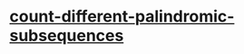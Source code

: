 # [count-different-palindromic-subsequences](https://leetcode-cn.com/problems/count-different-palindromic-subsequences)
